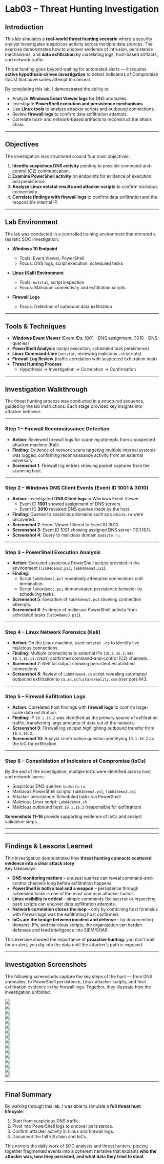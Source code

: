 # Lab03 – Threat Hunting Investigation

## Introduction
This lab simulates a **real-world threat hunting scenario** where a security analyst investigates suspicious activity across multiple data sources. The exercise demonstrates how to uncover evidence of intrusion, persistence mechanisms, and **data exfiltration** by correlating logs, host-based artifacts, and network traffic.  

Threat hunting goes beyond waiting for automated alerts — it requires **active hypothesis-driven investigation** to detect Indicators of Compromise (IoCs) that adversaries attempt to conceal.  

By completing this lab, I demonstrated the ability to:  
- Analyze **Windows Event Viewer logs** for DNS anomalies.  
- Investigate **PowerShell execution and persistence mechanisms**.  
- Use **Linux tools** to analyze attacker scripts and outbound connections.  
- Review **firewall logs** to confirm data exfiltration attempts.  
- Correlate host- and network-based artifacts to reconstruct the attack chain.  

---

## Objectives
The investigation was structured around four main objectives:  

1. **Identify suspicious DNS activity** pointing to possible command-and-control (C2) communication.  
2. **Examine PowerShell activity** on endpoints for evidence of execution and persistence.  
3. **Analyze Linux netstat results and attacker scripts** to confirm malicious connectivity.  
4. **Correlate findings with firewall logs** to confirm data exfiltration and the responsible internal IP.  

---

## Lab Environment
The lab was conducted in a controlled training environment that mirrored a realistic SOC investigation.  

- **Windows 10 Endpoint**  
  - Tools: Event Viewer, PowerShell  
  - Focus: DNS logs, script execution, scheduled tasks  

- **Linux (Kali) Environment**  
  - Tools: `netstat`, script inspection  
  - Focus: Malicious connectivity and exfiltration scripts  

- **Firewall Logs**  
  - Focus: Detection of outbound data exfiltration  

---

## Tools & Techniques
- **Windows Event Viewer** (Event IDs: 1001 – DNS assignment, 3010 – DNS queries)  
- **PowerShell Analysis** (script execution, scheduled task persistence)  
- **Linux Command-Line** (`netstat`, reviewing malicious `.sh` scripts)  
- **Firewall Log Review** (traffic correlation with suspected exfiltration host)  
- **Threat Hunting Process**  
  - Hypothesis → Investigation → Correlation → Confirmation  

---

## Investigation Walkthrough

The threat hunting process was conducted in a structured sequence, guided by the lab instructions. Each stage provided key insights into attacker behavior.  

---

###  Step 1 – Firewall Reconnaissance Detection  
- **Action**: Reviewed firewall logs for scanning attempts from a suspected attacker machine (Kali).  
- **Finding**: Evidence of network scans targeting multiple internal systems was logged, confirming reconnaissance activity from an external adversary.  
- **Screenshot 1**: Firewall log entries showing packet captures from the scanning host.  

---

###  Step 2 – Windows DNS Client Events (Event ID 1001 & 3010)  
- **Action**: Investigated **DNS Client logs** in Windows Event Viewer.  
  - Event ID **1001** showed assignment of DNS servers.  
  - Event ID **3010** revealed DNS queries made by the host.  
- **Finding**: Queries to suspicious domains such as `badsite.ru` were uncovered.  
- **Screenshot 2**: Event Viewer filtered to Event ID 3010.  
- **Screenshot 3**: Event ID 1001 showing assigned DNS server (10.1.16.1).  
- **Screenshot 4**: Query to malicious domain `badsite.ru`.  

---

###  Step 3 – PowerShell Execution Analysis  
- **Action**: Executed suspicious PowerShell scripts provided in the environment (`lab04demo2.ps1`, `lab04demo3.ps1`).  
- **Finding**:  
  - Script `lab04demo2.ps1` repeatedly attempted connections until termination.  
  - Script `lab04demo3.ps1` demonstrated persistence behavior by scheduling tasks.  
- **Screenshot 5**: Execution of `lab04demo2.ps1` showing connection attempts.  
- **Screenshot 6**: Evidence of malicious PowerShell activity from scheduled tasks (`lab04demo3.ps1`).  

---

###  Step 4 – Linux Network Forensics (Kali)  
- **Action**: On the Linux machine, used `netstat -np` to identify live malicious connections.  
- **Finding**: Multiple connections to external IPs (`10.1.16.1:443`, `10.1.16.11:37622`) confirmed command-and-control (C2) channels.  
- **Screenshot 7**: Netstat output showing persistent established connections.  
- **Screenshot 8**: Review of `Lab04demo4.sh` script revealing automated outbound exfiltration to `ca.ad.structurereality.com` over port 443.  

---

###  Step 5 – Firewall Exfiltration Logs  
- **Action**: Correlated host findings with **firewall logs** to confirm large-scale data exfiltration.  
- **Finding**: IP `10.1.16.2` was identified as the primary source of exfiltration traffic, transferring large amounts of data out of the network.  
- **Screenshot 9**: Firewall log snippet highlighting outbound transfer from `10.1.16.2`.  
- **Screenshot 10**: Analyst confirmation question identifying `10.1.16.2` as the IoC for exfiltration.  

---

###  Step 6 – Consolidation of Indicators of Compromise (IoCs)  
By the end of the investigation, multiple IoCs were identified across host and network layers:  
- Suspicious DNS queries: `badsite.ru`  
- Malicious PowerShell scripts: `lab04demo2.ps1`, `lab04demo3.ps1`  
- Attacker persistence: Scheduled tasks via PowerShell  
- Malicious Linux script: `Lab04demo4.sh`  
- Malicious outbound host: `10.1.16.2` (responsible for exfiltration)  

**Screenshots 11–16** provide supporting evidence of IoCs and analyst validation steps.  


---

---

## Findings & Lessons Learned

This investigation demonstrated how **threat hunting connects scattered evidence into a clear attack story**.  
Key takeaways:  
- **DNS monitoring matters** – unusual queries can reveal command-and-control channels long before exfiltration happens.  
- **PowerShell is both a tool and a weapon** – persistence through scheduled tasks is one of the most common attacker tactics.  
- **Linux visibility is critical** – simple commands like `netstat` or inspecting bash scripts can uncover data exfiltration attempts.  
- **Network correlation closes the loop** – only by combining host forensics with firewall logs was the exfiltrating host confirmed.  
- **IoCs are the bridge between incident and defense** – by documenting domains, IPs, and malicious scripts, the organization can harden defenses and feed intelligence into SIEM/SOAR.  

This exercise showed the importance of **proactive hunting**: you don’t wait for an alert, you dig into the data until the attacker’s path is exposed.  

---

## Investigation Screenshots

The following screenshots capture the key steps of the hunt — from DNS anomalies, to PowerShell persistence, Linux attacker scripts, and final exfiltration evidence in the firewall logs. Together, they illustrate how the investigation unfolded:  

![](screenshots/1.png)  
![](screenshots/2.png)  
![](screenshots/3.png)  
![](screenshots/4.png)  
![](screenshots/5.png)  
![](screenshots/6.png)  
![](screenshots/7.png)  
![](screenshots/8.png)  
![](screenshots/9.png)  
![](screenshots/10.png)  
![](screenshots/11.png)  
![](screenshots/12.png)  
![](screenshots/13.png)  
![](screenshots/14.png)  
![](screenshots/15.png)  
![](screenshots/16.png)  

---

## Final Summary

By walking through this lab, I was able to simulate a **full threat hunt lifecycle**:  
1. Start from suspicious DNS traffic.  
2. Pivot into PowerShell logs to uncover persistence.  
3. Confirm attacker activity in Linux and firewall logs.  
4. Document the full kill chain and IoCs.  

This mirrors the daily work of SOC analysts and threat hunters: piecing together fragmented events into a coherent narrative that explains **who the attacker was, how they persisted, and what data they tried to steal**.  


